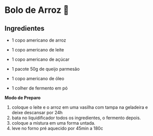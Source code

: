 # Bolo de Arroz :cake:

##	Ingredientes

- 1 copo americano de arroz

- 1 copo americano de leite

- 1 copo americano de açúcar

- 1 pacote 50g de queijo parmesão 

- 1 copo americano de óleo

- 1 colher de fermento em pó

**Modo de Preparo**

1. coloque o leite e o arroz em uma vasilha com tampa na geladeira e deixe descansar por 24h
2. bata no liquidificador todos os ingredientes, o fermento depois.
3. coloque a mistura em uma forma untada.
4. leve no forno pré aquecido por 45min a 180c





